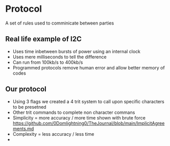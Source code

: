# Protocol
A set of rules used to comminicate between parties 

## Real life example of I2C
- Uses time inbetween bursts of power using an internal clock 
- Uses mere milliseconds to tell the difference 
- Can run from 100kb/s to 400kb/s
- Programmed protocols remove human error and allow better memory of codes


## Our protocol 
- Using 3 flags we created a 4 trit system to call upon specific characters to be presetned
- Other trit commands to complete non character commans
- Simplicity = more accuracy / more time shown with brute force https://github.com/0Domlightning0/TheJournal/blob/main/ImplicitAgreements.md
- Complexity = less accuracy / less time
- 

